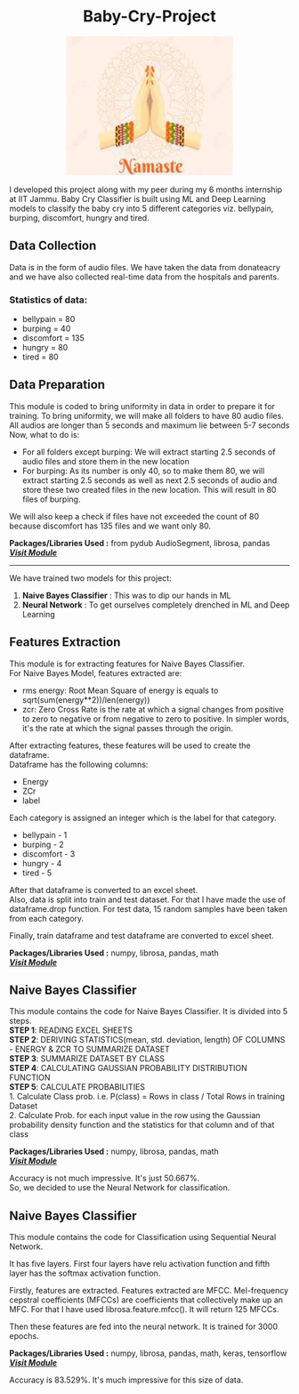 
# <h1 align=center>Baby-Cry-Project</h1>

<p align="center">
  <img width='300' height='250' src='/Assets/Namaste.jpg'> 
</p>

I developed this project along with my peer during my 6 months internship at IIT Jammu. Baby Cry Classifier is built using ML and Deep Learning models to classify the baby cry into 5 different categories viz. bellypain, burping, discomfort, hungry and tired.

## Data Collection 
Data is in the form of audio files. We have taken the data from donateacry and we have also collected real-time data from the hospitals and parents.

### **Statistics of data:**

  + bellypain = 80
  + burping = 40
  + discomfort = 135
  + hungry = 80
  + tired = 80
  
## **Data Preparation**  
This module is coded to bring uniformity in data in order to prepare it for training.
To bring uniformity, we will make all folders to have 80 audio files. All audios are longer than 5 seconds and maximum lie between 5-7 seconds Now, what to do is:

  + For all folders except burping: We will extract starting 2.5 seconds of audio files and store them in the new location
  + For burping: As its number is only 40, so to make them 80, we will extract starting 2.5 seconds as well as next 2.5 seconds of audio and store these two created       files in the new location. This will result in 80 files of burping.
  
We will also keep a check if files have not exceeded the count of 80 because discomfort has 135 files and we want only 80.

**Packages/Libraries Used :** from pydub AudioSegment, librosa, pandas <br>
 <a href='/Data Preparation.ipynb'> <strong> <em> Visit Module </strong> </em> </a>
 
 <hr>
 
 We have trained two models for this project:
  1. **Naive Bayes Classifier** : This was to dip our hands in ML
  2. **Neural Network** : To get ourselves completely drenched in ML and Deep Learning
  
  ## **Features Extraction**  
  This module is for extracting features for Naive Bayes Classifier.<br>
  For Naive Bayes Model, features extracted are:
   + rms energy: Root Mean Square of energy is equals to sqrt(sum(energy**2))/len(energy))
   + zcr: Zero Cross Rate is the rate at which a signal changes from positive to zero to negative or from negative to zero to positive. In simpler words, it's the rate at which the signal passes through the origin.
   
   After extracting features, these features will be used to create the dataframe.<br>
   Dataframe has the following columns:
    <ul>
  <li>Energy</li>
  <li>ZCr</li>
  <li>label</li>
    </ul>
    
   Each category is assigned an integer which is the label for that category.
   <ul>
   <li> bellypain - 1 </li>
   <li> burping - 2 </li>
   <li> discomfort - 3  </li>
   <li> hungry - 4  </li>
   <li> tired - 5 </li>
    </ul>
    
   After that dataframe is converted to an excel sheet.<br>
   Also, data is split into train and test dataset. For that I have made the use of dataframe.drop function.
   For test data, 15 random samples have been taken from each category.
   
   Finally, train dataframe and test dataframe are converted to excel sheet.
   
   **Packages/Libraries Used :** numpy, librosa, pandas, math <br>
   <a href='/Features Extraction.ipynb'> <strong> <em> Visit Module </strong> </em> </a>
   
  ## **Naive Bayes Classifier**
  This module contains the code for Naive Bayes Classifier. It is divided into 5 steps. <br>
   **STEP 1**: READING EXCEL SHEETS <br>
   **STEP 2**: DERIVING STATISTICS(mean, std. deviation, length) OF COLUMNS - ENERGY & ZCR TO SUMMARIZE DATASET <br>
   **STEP 3**: SUMMARIZE DATASET BY CLASS <br>
   **STEP 4**: CALCULATING GAUSSIAN PROBABILITY DISTRIBUTION FUNCTION <br>
   **STEP 5**: CALCULATE PROBABILITIES <br>
       1. Calculate Class prob. i.e. P(class) = Rows in class / Total Rows in training Dataset <br>
       2. Calculate Prob. for each input value in the row using the Gaussian probability density function and the statistics for that column and of that class <br>
    
   **Packages/Libraries Used :** numpy, librosa, pandas, math <br>
   <a href='/Naive Bayes Classifier.ipynb'> <strong> <em> Visit Module </strong> </em> </a>
   
   
   Accuracy is not much impressive. It's just 50.667%. <br>
   So, we decided to use the Neural Network for  classification.
   
  ## **Naive Bayes Classifier**
  This module contains the code for Classification using Sequential Neural Network. 
  
  It has five layers. First four layers have relu activation function and fifth layer has the softmax activation function.
  
  Firstly, features are extracted. Features extracted are MFCC.
  Mel-frequency cepstral coefficients (MFCCs) are coefficients that collectively make up an MFC. For that I have used librosa.feature.mfcc(). It will return 125   MFCCs.
  
  Then these features are fed into the neural network. It is trained for 3000 epochs.
  
  
  **Packages/Libraries Used :** numpy, librosa, pandas, math, keras, tensorflow <br>
   <a href='/Neural Network.ipynb'> <strong> <em> Visit Module </strong> </em> </a>
   
   
   Accuracy is 83.529%. It's much impressive for this size of data. <br>
  
    
